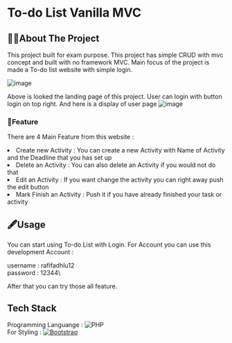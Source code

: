 <h1>To-do List Vanilla MVC</h1>

## 🧑‍🏫About The Project
This project built for exam purpose. This project has simple CRUD with mvc concept and built with no framework MVC. Main focus of the project is made a To-do list website with simple login.

![image](https://github.com/rafifadhlu/To-do-List-vanilla-MVC/assets/113323738/56a96801-a7eb-45b2-b814-740f01bc840a)

Above is looked the landing page of this project. User can login with button login on top right. And here is a display of user page 
![image](https://github.com/rafifadhlu/To-do-List-vanilla-MVC/assets/113323738/d6442313-faa3-4f18-adbb-15a9423ae4af)


### 🔧Feature
There are 4 Main Feature from this website :

<li>Create new Activity : You can create a new Activity with Name of Activity and the Deadline that you has set up</li>
<li>Delete an Activity : You can also delete an Activity if you would not do that </li>
<li>Edit an Activity : If you want change the activity you can right away push the edit button</li>
<li>Mark Finish an Activity : Push it if you have already finished your task or activity  </li>

## 🖋️Usage

You can start using To-do List with Login. For Account you can use this development Account :

username : rafifadhlu12 \
password : 12344\

After that you can try those all feature.

## Tech Stack
Programming Languange : ![PHP](https://img.shields.io/badge/php-%23777BB4.svg?style=for-the-badge&logo=php&logoColor=white) \
For Styling : [![Bootstrap][Bootstrap.com]][Bootstrap-url]


[Bootstrap.com]: https://img.shields.io/badge/Bootstrap-563D7C?style=for-the-badge&logo=bootstrap&logoColor=white
[Bootstrap-url]: https://getbootstrap.com
